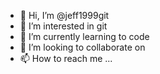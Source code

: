 - 👋 Hi, I’m @jeff1999git
- 👀 I’m interested in git
- 🌱 I’m currently learning to code
- 💞️ I’m looking to collaborate on 
- 📫 How to reach me ...

<!---
jeff1999git/jeff1999git is a ✨ special ✨ repository because its `README.md` (this file) appears on your GitHub profile.
You can click the Preview link to take a look at your changes.
--->
